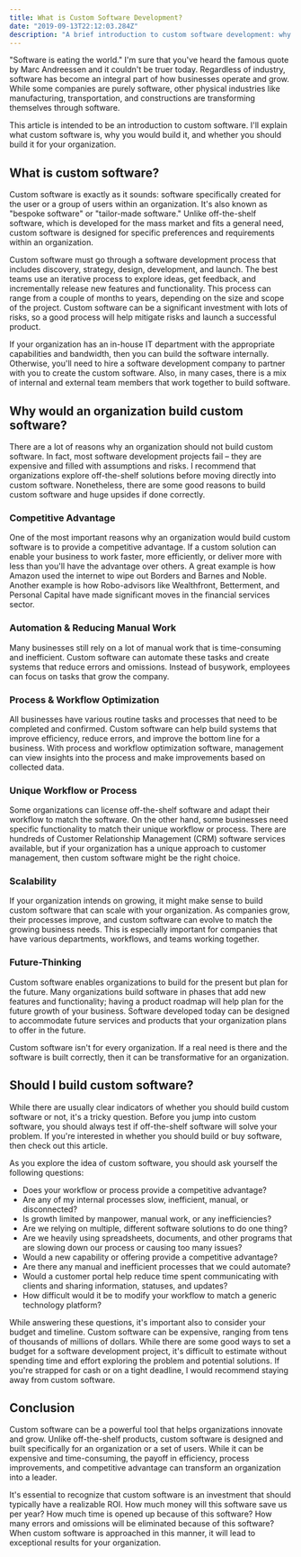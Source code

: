 ```yaml
---
title: What is Custom Software Development?
date: "2019-09-13T22:12:03.284Z"
description: "A brief introduction to custom software development: why and if you should build."
---
```


"Software is eating the world." I'm sure that you've heard the famous quote by Marc Andreessen and it couldn't be truer today. Regardless of industry, software has become an integral part of how businesses operate and grow. While some companies are purely software, other physical industries like manufacturing, transportation, and constructions are transforming themselves through software.

This article is intended to be an introduction to custom software. I'll explain what custom software is, why you would build it, and whether you should build it for your organization.

## What is custom software?

Custom software is exactly as it sounds: software specifically created for the user or a group of users within an organization. It's also known as "bespoke software" or "tailor-made software." Unlike off-the-shelf software, which is developed for the mass market and fits a general need, custom software is designed for specific preferences and requirements within an organization.

Custom software must go through a software development process that includes discovery, strategy, design, development, and launch. The best teams use an iterative process to explore ideas, get feedback, and incrementally release new features and functionality. This process can range from a couple of months to years, depending on the size and scope of the project. Custom software can be a significant investment with lots of risks, so a good process will help mitigate risks and launch a successful product.

If your organization has an in-house IT department with the appropriate capabilities and bandwidth, then you can build the software internally. Otherwise, you'll need to hire a software development company to partner with you to create the custom software. Also, in many cases, there is a mix of internal and external team members that work together to build software.

## Why would an organization build custom software?

There are a lot of reasons why an organization should not build custom software. In fact, most software development projects fail – they are expensive and filled with assumptions and risks. I recommend that organizations explore off-the-shelf solutions before moving directly into custom software. Nonetheless, there are some good reasons to build custom software and huge upsides if done correctly.

### Competitive Advantage

One of the most important reasons why an organization would build custom software is to provide a competitive advantage. If a custom solution can enable your business to work faster, more efficiently, or deliver more with less than you'll have the advantage over others. A great example is how Amazon used the internet to wipe out Borders and Barnes and Noble. Another example is how Robo-advisors like Wealthfront, Betterment, and Personal Capital have made significant moves in the financial services sector.

### Automation & Reducing Manual Work

Many businesses still rely on a lot of manual work that is time-consuming and inefficient. Custom software can automate these tasks and create systems that reduce errors and omissions. Instead of busywork, employees can focus on tasks that grow the company.

### Process & Workflow Optimization

All businesses have various routine tasks and processes that need to be completed and confirmed. Custom software can help build systems that improve efficiency, reduce errors, and improve the bottom line for a business. With process and workflow optimization software, management can view insights into the process and make improvements based on collected data.


### Unique Workflow or Process

Some organizations can license off-the-shelf software and adapt their workflow to match the software. On the other hand, some businesses need specific functionality to match their unique workflow or process. There are hundreds of Customer Relationship Management (CRM) software services available, but if your organization has a unique approach to customer management, then custom software might be the right choice.

### Scalability

If your organization intends on growing, it might make sense to build custom software that can scale with your organization. As companies grow, their processes improve, and custom software can evolve to match the growing business needs. This is especially important for companies that have various departments, workflows, and teams working together.

### Future-Thinking

Custom software enables organizations to build for the present but plan for the future. Many organizations build software in phases that add new features and functionality; having a product roadmap will help plan for the future growth of your business. Software developed today can be designed to accommodate future services and products that your organization plans to offer in the future.

Custom software isn't for every organization. If a real need is there and the software is built correctly, then it can be transformative for an organization.

## Should I build custom software?

While there are usually clear indicators of whether you should build custom software or not, it's a tricky question. Before you jump into custom software, you should always test if off-the-shelf software will solve your problem. If you're interested in whether you should build or buy software, then check out this article.

As you explore the idea of custom software, you should ask yourself the following questions:

- Does your workflow or process provide a competitive advantage?
- Are any of my internal processes slow, inefficient, manual, or disconnected?
- Is growth limited by manpower, manual work, or any inefficiencies?
- Are we relying on multiple, different software solutions to do one thing?
- Are we heavily using spreadsheets, documents, and other programs that are slowing down our process or causing too many issues?
- Would a new capability or offering provide a competitive advantage?
- Are there any manual and inefficient processes that we could automate?
- Would a customer portal help reduce time spent communicating with clients and sharing information, statuses, and updates?
- How difficult would it be to modify your workflow to match a generic technology platform?

While answering these questions, it's important also to consider your budget and timeline. Custom software can be expensive, ranging from tens of thousands of millions of dollars. While there are some good ways to set a budget for a software development project, it's difficult to estimate without spending time and effort exploring the problem and potential solutions. If you're strapped for cash or on a tight deadline, I would recommend staying away from custom software.

## Conclusion

Custom software can be a powerful tool that helps organizations innovate and grow. Unlike off-the-shelf products, custom software is designed and built specifically for an organization or a set of users. While it can be expensive and time-consuming, the payoff in efficiency, process improvements, and competitive advantage can transform an organization into a leader.

It's essential to recognize that custom software is an investment that should typically have a realizable ROI. How much money will this software save us per year? How much time is opened up because of this software? How many errors and omissions will be eliminated because of this software? When custom software is approached in this manner, it will lead to exceptional results for your organization.

